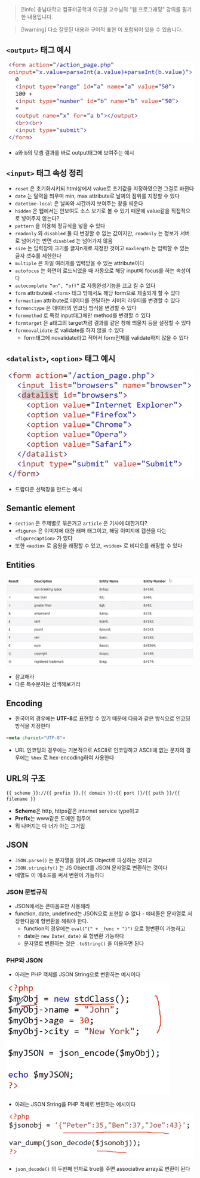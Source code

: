> [!info] 충남대학교 컴퓨터공학과 이규철 교수님의 "웹 프로그래밍" 강의를 필기한 내용입니다.

> [!warning] 다소 잘못된 내용과 구어적 표현 이 포함되어 있을 수 있습니다.

## `<output>` 태그 예시

![07%20-%20HTML%20(2)%20c95c3d87ac134072b09da0402fd1e99e/image1.png](webprogramming.fall.2021.cse.cnu.ac.kr/images/07_c95c3d87ac134072b09da0402fd1e99e/image1.png)

- a와 b의 덧셈 결과를 바로 output태그에 보여주는 예시

## `<input>` 태그 속성 정리

- `reset` 은 초기화시키되 html상에서 value로 초기값을 지정하였으면 그걸로 바뀐다
- `date` 는 달력을 띄우며 min, max attribute로 날짜의 점위를 지정할 수 있다
- `datetime-local` 은 날짜와 시간까지 보여주는 창을 띄운다
- `hidden` 은 웹에서는 안보여도 소스 보기로 볼 수 있기 때문에 value같을 직접적으로 넣어주지 않는다?
- `pattern` 을 이용해 정규식을 넣을 수 있다
- `readonly` 와 `disabled` 둘 다 변경할 수 없는 값이지만, `readonly` 는 정보가 서버로 넘어가는 반면 `disabled` 는 넘어가지 않음
- `size` 는 입력창의 크기를 글자n개로 지정한 것이고 `maxlength` 는 입력할 수 있는 글자 갯수를 제한한다
- `multiple` 은 파일 여러개를 입력받을 수 있는 attribute이다
- `autofocus` 는 화면이 로드되었을 때 자동으로 해당 input에 focus를 하는 속성이다
- `autocomplete “on”, “off”` 로 자동완성기능을 끄고 킬 수 있다
- `form` attribute로 `<form>` 태그 밖에서도 해당 form으로 제출되게 할 수 있다
- `formaction` attribute로 데이터를 전달하는 서버의 라우터를 변경할 수 있다
- `formenctype` 은 데이터의 인코딩 방식을 변경할 수 있다
- `formmethod` 로 특정 input태그에만 method를 변경할 수 있다
- `formtarget` 은 a태그의 target처럼 결과를 같은 창에 띄울지 등을 설정할 수 있다
- `formnovalidate` 로 validate를 하지 않을 수 있다
	- form태그에 novalidate라고 적어서 form전체를 validate하지 않을 수 있다

## `<datalist>`, `<option>` 태그 예시

![07%20-%20HTML%20(2)%20c95c3d87ac134072b09da0402fd1e99e/image2.png](webprogramming.fall.2021.cse.cnu.ac.kr/images/07_c95c3d87ac134072b09da0402fd1e99e/image2.png)

- 드랍다운 선택창을 만드는 예시

## Semantic element

- `section` 은 주제별로 묶은거고 `article` 은 기사에 대한거다?
- `<figure>` 은 이미지에 대한 래퍼 태그이고, 해당 이미지에 캡션을 다는 `<figurecaption>` 가 있다
- 또한 `<audio>` 로 음원을 래핑할 수 있고, `<video>` 로 비디오를 래핑할 수 있다

## Entities

![07%20-%20HTML%20(2)%20c95c3d87ac134072b09da0402fd1e99e/image3.png](webprogramming.fall.2021.cse.cnu.ac.kr/images/07_c95c3d87ac134072b09da0402fd1e99e/image3.png)

- 참고해라
- 다른 특수문자는 검색해보거라

## Encoding

- 한국어의 경우에는 **UTF-8**로 표현할 수 있기 때문에 다음과 같은 방식으로 인코딩 방식을 지정한다

```html
<meta charset="UTF-8">
```

- URL 인코딩의 경우에는 기본적으로 ASCII로 인코딩하고 ASCII에 없는 문자의 경우에는 `%hex` 로 hex-encoding하여 사용한다

## URL의 구조

```
{{ scheme }}://{{ prefix }}.{{ domain }}:{{ port ]}/{{ path }}/{{ filename }}
```

- **Scheme**은 http, https같은 internet service type이고
- **Prefix**는 www같은 도메인 접두어
- 뭐 나머지는 다 너가 아는 그거임

## JSON

- `JSON.parse()` 는 문자열을 읽어 JS Object로 파싱하는 것이고
- `JSON.stringify()` 는 JS Object를 JSON 문자열로 변환하는 것이다
- 배열도 이 메소드를 써서 변환이 가능하다

### JSON 문법규칙

- JSON에서는 큰따옴표만 사용해라
- function, date, undefined는 JSON으로 표현할 수 없다 - 얘네들은 문자열로 저장한다음에 형변환을 해줘야 한다.
	- function의 경우에는 `eval("(" + _func + ")")` 으로 형변환이 가능하고
	- date는 `new Date(_date)` 로 형변환 가능하다
	- 문자열로 변환하는 것은 `.toString()` 을 이용하면 된다

### PHP와 JSON

- 아래는 PHP 객체를 JSON String으로 변환하는 예시이다

![07%20-%20HTML%20(2)%20c95c3d87ac134072b09da0402fd1e99e/image4.png](webprogramming.fall.2021.cse.cnu.ac.kr/images/07_c95c3d87ac134072b09da0402fd1e99e/image4.png)

- 아래는 JSON String을 PHP 객체로 변환하는 예시이다

![07%20-%20HTML%20(2)%20c95c3d87ac134072b09da0402fd1e99e/image5.png](webprogramming.fall.2021.cse.cnu.ac.kr/images/07_c95c3d87ac134072b09da0402fd1e99e/image5.png)

- `json_decode()` 의 두번째 인자로 true를 주면 associative array로 변환이 된다